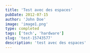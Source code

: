 ```yaml
---
title: 'Test avec des espaces'
pubDate: 2012-07-15
author: 'John Doe'
image: 'image1.png'
type: completed
tags: ['tech', 'hardware']
slug: 'test-15743577'
description: 'test avec des espaces'
---
```

